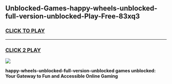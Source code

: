 
## Unblocked-Games-happy-wheels-unblocked-full-version-unblocked-Play-Free-83xq3
<h3>
<a href="https://premium76.site?title=happy-wheels-unblocked-full-version-unblocked&ref=18A1">CLICK TO PLAY</a></h3>
<hr>

<h3>
<a href="https://premium76.site?title=happy-wheels-unblocked-full-version-unblocked&ref=18A1">CLICK 2 PLAY</a>
  
</h3>

<a href="https://premium76.site?title=happy-wheels-unblocked-full-version-unblocked&ref=18A1"><img src="https://clearcache.store/games.png"></a>


**happy-wheels-unblocked-full-version-unblocked games unblocked: Your Gateway to Fun and Accessible Online Gaming**
